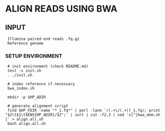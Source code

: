 # ALIGN READS USING BWA # 

## INPUT ##
 
     Illumina paired-end reads .fq.gz
     Reference genome

### SETUP ENVIRONMENT ###

     # init environment (check README.md) 
     test -s init.sh  
     . ./init.sh

     # index reference if necessary    
     bwa_index.sh

     mkdir -p $HP_ADIR

     # generate alignment script
     find $HP_FDIR -name "*_1.fq*" | perl -lane '/(.+\/(.+))_1.fq/; print "$2\t$1\t$ENV{HP_ADIR}/$2";' | sort | cut -f2,3 | sed 's|^|bwa_mem.sh |' > align.all.sh
     bash align.all.sh

